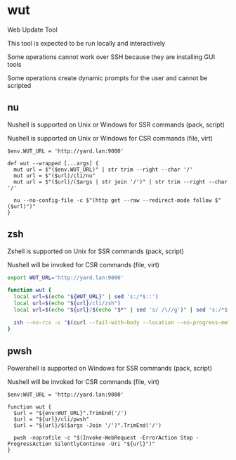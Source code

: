# wut

Web Update Tool

This tool is expected to be run locally and interactively

Some operations cannot work over SSH because they are installing GUI tools

Some operations create dynamic prompts for the user and cannot be scripted

## nu

Nushell is supported on Unix or Windows for SSR commands (pack, script)

Nushell is supported on Unix or Windows for CSR commands (file, virt)

```nu
$env.WUT_URL = 'http://yard.lan:9000'

def wut --wrapped [...args] {
  mut url = $"($env.WUT_URL)" | str trim --right --char '/'
  mut url = $"($url)/cli/nu"
  mut url = $"($url)/($args | str join '/')" | str trim --right --char '/'

  nu --no-config-file -c $"(http get --raw --redirect-mode follow $"($url)")"
}
```

## zsh

Zshell is supported on Unix for SSR commands (pack, script)

Nushell will be invoked for CSR commands (file, virt)

```zsh
export WUT_URL='http://yard.lan:9000'

function wut {
  local url=$(echo "${WUT_URL}" | sed 's:/*$::')
  local url=$(echo "${url}/cli/zsh")
  local url=$(echo "${url}/$(echo "$*" | sed 's/ /\//g')" | sed 's:/*$::')

  zsh --no-rcs -c "$(curl --fail-with-body --location --no-progress-meter --url "${url}")"
}
```

## pwsh

Powershell is supported on Windows for SSR commands (pack, script)

Nushell will be invoked for CSR commands (file, virt)

```pwsh
$env:WUT_URL = 'http://yard.lan:9000'

function wut {
  $url = "${env:WUT_URL}".TrimEnd('/')
  $url = "${url}/cli/pwsh"
  $url = "${url}/$($args -Join '/')".TrimEnd('/')

  pwsh -noprofile -c "$(Invoke-WebRequest -ErrorAction Stop -ProgressAction SilentlyContinue -Uri "${url}")"
}
```
